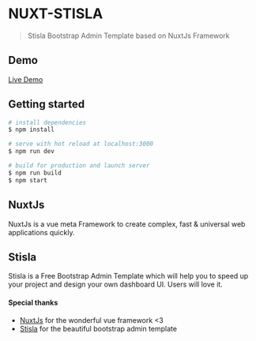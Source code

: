 # NUXT-STISLA

> Stisla Bootstrap Admin Template based on NuxtJs Framework

## Demo
[Live Demo](https://nuxt-stisla.herokuapp.com/)


## Getting started

``` bash
# install dependencies
$ npm install

# serve with hot reload at localhost:3000
$ npm run dev

# build for production and launch server
$ npm run build
$ npm start
```


## NuxtJs
NuxtJs is a vue meta Framework to create complex, fast & universal web applications quickly.

## Stisla
Stisla is a Free Bootstrap Admin Template which will help you to speed up your project and design your own dashboard UI. Users will love it.

#### Special thanks
- [NuxtJs](https://nuxtjs.org/) for the wonderful vue framework <3
- [Stisla](https://getstisla.com/) for the beautiful bootstrap admin template
